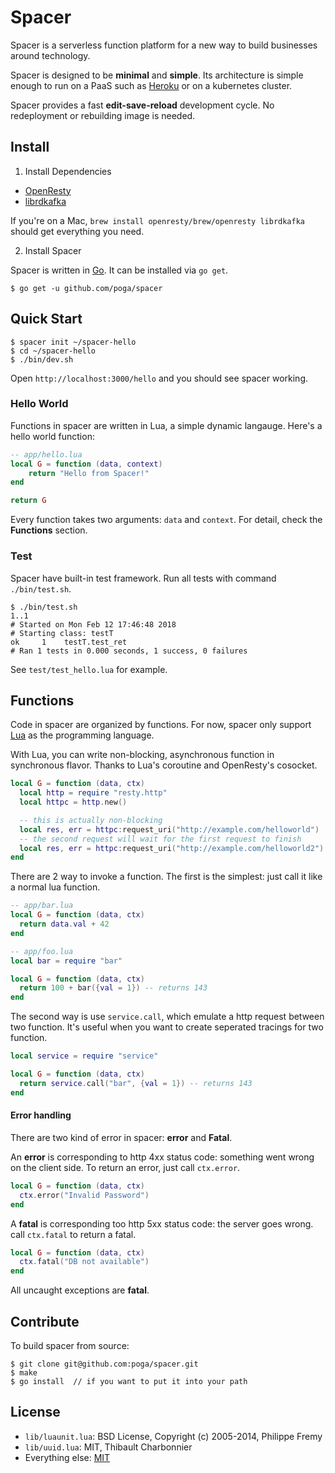 # Spacer

Spacer is a serverless function platform for a new way to build businesses around technology.

Spacer is designed to be **minimal** and **simple**. Its architecture is simple enough to run on a PaaS such as [Heroku](https://www.heroku.com/) or on a kubernetes cluster.

Spacer provides a fast **edit-save-reload** development cycle. No redeployment or rebuilding image is needed.

## Install

1. Install Dependencies

* [OpenResty](https://openresty.org/)
* [librdkafka](https://github.com/edenhill/librdkafka)

If you're on a Mac, `brew install openresty/brew/openresty librdkafka` should get everything you need.

2. Install Spacer

Spacer is written in [Go](https://golang.org/). It can be installed via `go get`.

```
$ go get -u github.com/poga/spacer
```

## Quick Start

```
$ spacer init ~/spacer-hello
$ cd ~/spacer-hello
$ ./bin/dev.sh
```

Open `http://localhost:3000/hello` and you should see spacer working.

### Hello World

Functions in spacer are written in Lua, a simple dynamic langauge. Here's a hello world function:

```lua
-- app/hello.lua
local G = function (data, context)
    return "Hello from Spacer!"
end

return G
```

Every function takes two arguments: `data` and `context`. For detail, check the **Functions** section.

### Test

Spacer have built-in test framework. Run all tests with command `./bin/test.sh`.

```
$ ./bin/test.sh
1..1
# Started on Mon Feb 12 17:46:48 2018
# Starting class: testT
ok     1	testT.test_ret
# Ran 1 tests in 0.000 seconds, 1 success, 0 failures
```

See `test/test_hello.lua` for example.

## Functions

Code in spacer are organized by functions. For now, spacer only support [Lua](https://www.lua.org/) as the programming language.

With Lua, you can write non-blocking, asynchronous function in synchronous flavor. Thanks to Lua's coroutine and OpenResty's cosocket.

```lua
local G = function (data, ctx)
  local http = require "resty.http"
  local httpc = http.new()

  -- this is actually non-blocking
  local res, err = httpc:request_uri("http://example.com/helloworld")
  -- the second request will wait for the first request to finish
  local res, err = httpc:request_uri("http://example.com/helloworld2")
end
```

There are 2 way to invoke a function. The first is the simplest: just call it like a normal lua function.

```lua
-- app/bar.lua
local G = function (data, ctx)
  return data.val + 42
end

-- app/foo.lua
local bar = require "bar"

local G = function (data, ctx)
  return 100 + bar({val = 1}) -- returns 143
end
```

The second way is use `service.call`, which emulate a http request between two function. It's useful when you want to create seperated tracings for two function.

```lua
local service = require "service"

local G = function (data, ctx)
  return service.call("bar", {val = 1}) -- returns 143
end
```

#### Error handling

There are two kind of error in spacer: **error** and **Fatal**.

An **error** is corresponding to http 4xx status code: something went wrong on the client side. To return an error, just call `ctx.error`.

```lua
local G = function (data, ctx)
  ctx.error("Invalid Password")
end
```

A **fatal** is corresponding too http 5xx status code: the server goes wrong. call `ctx.fatal` to return a fatal.
```lua
local G = function (data, ctx)
  ctx.fatal("DB not available")
end
```

All uncaught exceptions are **fatal**.

## Contribute

To build spacer from source:

```
$ git clone git@github.com:poga/spacer.git
$ make
$ go install  // if you want to put it into your path
```

## License

* `lib/luaunit.lua`: BSD License, Copyright (c) 2005-2014, Philippe Fremy <phil at freehackers dot org>
* `lib/uuid.lua`: MIT, Thibault Charbonnier
* Everything else: [MIT](./LICENSE)

